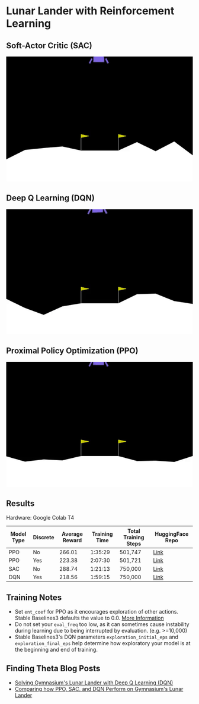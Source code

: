 # Lunar Lander with Reinforcement Learning

## Soft-Actor Critic (SAC)

![](/Images/sac_lunar_lander.gif)

## Deep Q Learning (DQN)

![](/Images/dqn_lunar_lander.gif)

## Proximal Policy Optimization (PPO)

![](/Images/ppo_lunar_lander.gif)

## Results
Hardware: Google Colab T4

| Model Type | Discrete | Average Reward| Training Time | Total Training Steps | HuggingFace Repo                                                |
|------------|----------|---------------|---------------|----------------------|-----------------------------------------------------------------|
| PPO        | No       | 266.01        | 1:35:29       | 501,747              | [Link](https://huggingface.co/kuds/lunar-lander-ppo)            |
| PPO        | Yes      | 223.38        | 2:07:30       | 501,721              | [Link](https://huggingface.co/kuds/lunar-lander-continuous-ppo) |
| SAC        | No       | 288.74        | 1:21:13       | 750,000              | [Link](https://huggingface.co/kuds/lunar-lander-sac)            |
| DQN        | Yes      | 218.56        | 1:59:15       | 750,000              | [Link](https://huggingface.co/kuds/lunar-lander-dqn)            |

## Training Notes
- Set `ent_coef` for PPO as it encourages exploration of other actions. Stable Baselines3 defaults the value to 0.0. [More Information](https://www.youtube.com/watch?v=1ppslywmIPs)
- Do not set your `eval_freq` too low, as it can sometimes cause instability during learning due to being interrupted by evaluation. (e.g. >=10,000)
- Stable Baselines3's DQN parameters `exploration_initial_eps` and `exploration_final_eps` help determine how exploratory your model is at the beginning and end of training.

## Finding Theta Blog Posts
- [Solving Gymnasium's Lunar Lander with Deep Q Learning (DQN)](https://www.findingtheta.com/blog/solving-gymnasiums-lunar-lander-with-deep-q-learning-dqn)
- [Comparing how PPO, SAC, and DQN Perform on Gymnasium's Lunar Lander](https://www.findingtheta.com/blog/comparing-how-ppo-sac-and-dqn-perform-on-gymnasiums-lunar-lander)

